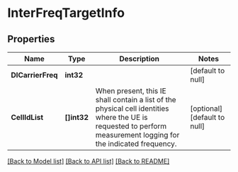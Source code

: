 # InterFreqTargetInfo

## Properties
Name | Type | Description | Notes
------------ | ------------- | ------------- | -------------
**DlCarrierFreq** | **int32** |  | [default to null]
**CellIdList** | **[]int32** | When present, this IE shall contain a list of the physical cell identities where the UE is requested to perform measurement logging for the indicated frequency.  | [optional] [default to null]

[[Back to Model list]](../README.md#documentation-for-models) [[Back to API list]](../README.md#documentation-for-api-endpoints) [[Back to README]](../README.md)


